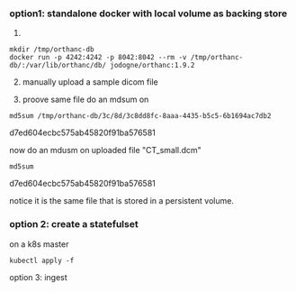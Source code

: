 ### option1: standalone docker with local volume as backing store

1)
```
mkdir /tmp/orthanc-db
docker run -p 4242:4242 -p 8042:8042 --rm -v /tmp/orthanc-db/:/var/lib/orthanc/db/ jodogne/orthanc:1.9.2
```

2) manually upload a sample dicom file

3) proove same file do an mdsum on 
```
md5sum /tmp/orthanc-db/3c/8d/3c8dd8fc-8aaa-4435-b5c5-6b1694ac7db2
```
d7ed604ecbc575ab45820f91ba576581

now do an mdusm on uploaded file "CT_small.dcm"
```
md5sum
```
d7ed604ecbc575ab45820f91ba576581

notice it is the same file that is stored in a persistent volume. 

### option 2: create a statefulset

on a k8s master
```
kubectl apply -f 
```




option 3: ingest

